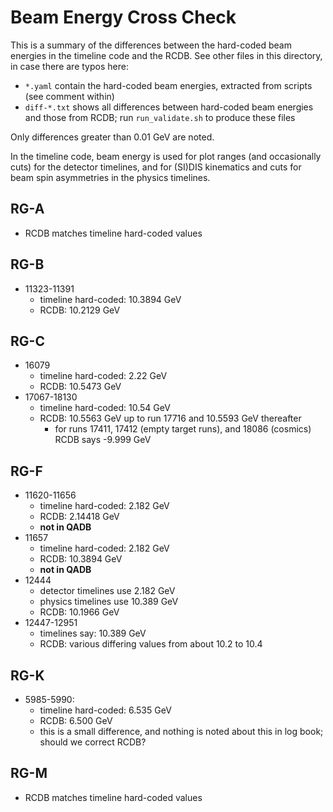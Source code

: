 # Beam Energy Cross Check

This is a summary of the differences between the hard-coded beam energies in the timeline code and the RCDB.
See other files in this directory, in case there are typos here:
- `*.yaml` contain the hard-coded beam energies, extracted from scripts (see comment within)
- `diff-*.txt` shows all differences between hard-coded beam energies and those from RCDB;
  run `run_validate.sh` to produce these files

Only differences greater than 0.01 GeV are noted.

In the timeline code, beam energy is used for plot ranges (and occasionally cuts) for the detector timelines, and for (SI)DIS kinematics and cuts for beam spin asymmetries in the physics timelines.

## RG-A
- RCDB matches timeline hard-coded values

## RG-B
- 11323-11391
  - timeline hard-coded: 10.3894 GeV
  - RCDB: 10.2129 GeV

## RG-C
- 16079
  - timeline hard-coded: 2.22 GeV
  - RCDB: 10.5473 GeV
- 17067-18130
  - timeline hard-coded: 10.54 GeV
  - RCDB: 10.5563 GeV up to run 17716 and 10.5593 GeV thereafter
    - for runs 17411, 17412 (empty target runs), and 18086 (cosmics) RCDB says -9.999 GeV

## RG-F
- 11620-11656
  - timeline hard-coded: 2.182 GeV
  - RCDB: 2.14418 GeV
  - **not in QADB**
- 11657
  - timeline hard-coded: 2.182 GeV
  - RCDB: 10.3894 GeV
  - **not in QADB**
- 12444
  - detector timelines use 2.182 GeV
  - physics timelines use 10.389 GeV
  - RCDB: 10.1966 GeV
- 12447-12951
  - timelines say: 10.389 GeV
  - RCDB: various differing values from about 10.2 to 10.4

## RG-K
- 5985-5990: 
  - timeline hard-coded: 6.535 GeV
  - RCDB: 6.500 GeV
  - this is a small difference, and nothing is noted about this in log book; should we correct RCDB?

## RG-M
- RCDB matches timeline hard-coded values

